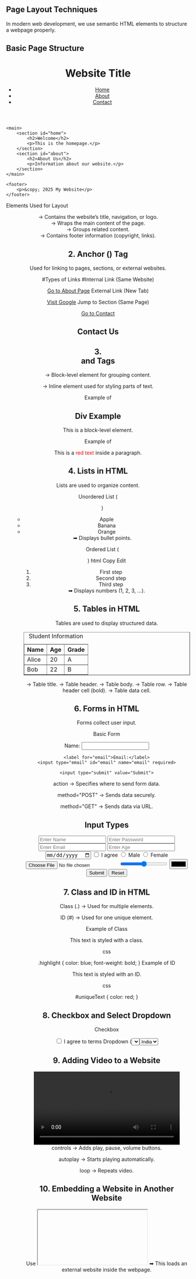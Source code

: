 ## Page Layout Techniques
In modern web development, we use semantic HTML elements to structure a webpage properly.

## Basic Page Structure

<!DOCTYPE html>
<html lang="en">
<head>
    <meta charset="UTF-8">
    <meta name="viewport" content="width=device-width, initial-scale=1.0">
    <title>Page Layout Example</title>
</head>
<body>
    <header>
        <h1>Website Title</h1>
        <nav>
            <ul>
                <li><a href="#home">Home</a></li>
                <li><a href="#about">About</a></li>
                <li><a href="#contact">Contact</a></li>
            </ul>
        </nav>
    </header>

    <main>
        <section id="home">
            <h2>Welcome</h2>
            <p>This is the homepage.</p>
        </section>
        <section id="about">
            <h2>About Us</h2>
            <p>Information about our website.</p>
        </section>
    </main>

    <footer>
        <p>&copy; 2025 My Website</p>
    </footer>
</body>
</html>

 Elements Used for Layout
<header> → Contains the website’s title, navigation, or logo.

<main> → Wraps the main content of the page.

<section> → Groups related content.

<footer> → Contains footer information (copyright, links).


## 2. Anchor (<a>) Tag
Used for linking to pages, sections, or external websites.

#Types of Links
#Internal Link (Same Website)

<a href="about.html">Go to About Page</a>
External Link (New Tab)


<a href="https://www.google.com" target="_blank">Visit Google</a>
Jump to Section (Same Page)


<a href="#contact">Go to Contact</a>
<section id="contact">
    <h2>Contact Us</h2>
</section>


## 3. <div> and <span> Tags
<div> → Block-level element for grouping content.

<span> → Inline element used for styling parts of text.

Example of <div>

<div class="box">
    <h2>Div Example</h2>
    <p>This is a block-level element.</p>
</div>
Example of <span>

<p>This is a <span style="color: red;">red text</span> inside a paragraph.</p>


## 4. Lists in HTML
Lists are used to organize content.

Unordered List (<ul>)

<ul>
    <li>Apple</li>
    <li>Banana</li>
    <li>Orange</li>
</ul>
➡ Displays bullet points.

Ordered List (<ol>)
html
Copy
Edit
<ol>
    <li>First step</li>
    <li>Second step</li>
    <li>Third step</li>
</ol>
➡ Displays numbers (1, 2, 3, ...).


## 5. Tables in HTML
Tables are used to display structured data.

<table border="1">
    <caption>Student Information</caption>
    <thead>
        <tr>
            <th>Name</th>
            <th>Age</th>
            <th>Grade</th>
        </tr>
    </thead>
    <tbody>
        <tr>
            <td>Alice</td>
            <td>20</td>
            <td>A</td>
        </tr>
        <tr>
            <td>Bob</td>
            <td>22</td>
            <td>B</td>
        </tr>
    </tbody>
</table>
<caption> → Table title.

<thead> → Table header.

<tbody> → Table body.

<tr> → Table row.

<th> → Table header cell (bold).

<td> → Table data cell.


## 6. Forms in HTML
Forms collect user input.

Basic Form

<form action="submit_form.php" method="POST">
    <label for="name">Name:</label>
    <input type="text" id="name" name="name" required>

    <label for="email">Email:</label>
    <input type="email" id="email" name="email" required>

    <input type="submit" value="Submit">
</form>
action → Specifies where to send form data.

method="POST" → Sends data securely.

method="GET" → Sends data via URL.

## Input Types

<input type="text" placeholder="Enter Name">
<input type="password" placeholder="Enter Password">
<input type="email" placeholder="Enter Email">
<input type="number" placeholder="Enter Age">
<input type="date">
<input type="checkbox"> I agree
<input type="radio" name="gender" value="male"> Male
<input type="radio" name="gender" value="female"> Female
<input type="file">
<input type="range" min="1" max="100">
<input type="color">
<input type="submit" value="Submit">
<input type="reset" value="Reset">


## 7. Class and ID in HTML
Class (.) → Used for multiple elements.

ID (#) → Used for one unique element.

Example of Class

<p class="highlight">This text is styled with a class.</p>
css

.highlight {
    color: blue;
    font-weight: bold;
}
Example of ID

<p id="uniqueText">This text is styled with an ID.</p>
css

#uniqueText {
    color: red;
}

## 8. Checkbox and Select Dropdown
Checkbox

<input type="checkbox" id="agree">
<label for="agree">I agree to terms</label>
Dropdown (<select>)


<label for="country">Select Country:</label>
<select id="country" name="country">
    <option value="india">India</option>
    <option value="usa">USA</option>
    <option value="uk">UK</option>
</select>


## 9. Adding Video to a Website

<video width="400" controls>
    <source src="video.mp4" type="video/mp4">
    Your browser does not support the video tag.
</video>
controls → Adds play, pause, volume buttons.

autoplay → Starts playing automatically.

loop → Repeats video.


## 10. Embedding a Website in Another Website
Use <iframe> to embed a webpage.

Example
<iframe src="https://www.example.com" width="600" height="400"></iframe>
➡ This loads an external website inside the webpage.